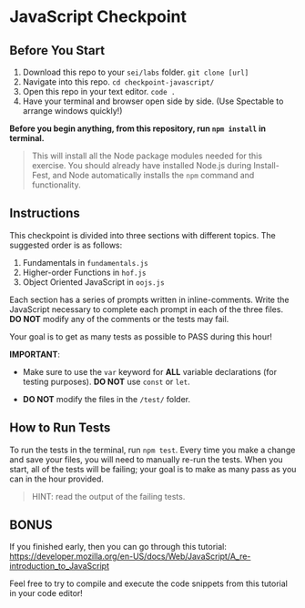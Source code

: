 # JavaScript Checkpoint

## Before You Start
1. Download this repo to your `sei/labs` folder. `git clone [url]`
2. Navigate into this repo. `cd checkpoint-javascript/`
3. Open this repo in your text editor. `code .`
4. Have your terminal and browser open side by side. (Use Spectable to arrange windows quickly!)

**Before you begin anything, from this repository, run `npm install` in terminal.**

> This will install all the Node package modules needed for this exercise. You should already have installed Node.js during Install-Fest, and Node automatically installs the `npm` command and functionality. 

## Instructions

This checkpoint is divided into three sections with different topics. The suggested order is as follows:

1. Fundamentals in `fundamentals.js`
2. Higher-order Functions in `hof.js`
3. Object Oriented JavaScript in `oojs.js`

Each section has a series of prompts written in inline-comments. Write the JavaScript necessary to complete each prompt in each of the three files. **DO NOT** modify any of the comments or the tests may fail.

Your goal is to get as many tests as possible to PASS during this hour!

**IMPORTANT**: 
- Make sure to use the `var` keyword for **ALL** variable declarations (for testing purposes). **DO NOT** use `const` or `let`.

- **DO NOT** modify the files in the `/test/` folder.

## How to Run Tests

To run the tests in the terminal, run `npm test`. Every time you make a change and save your files, you will need to manually re-run the tests. When you start, all of the tests will be failing; your goal is to make as many pass as you can in the hour provided.

> HINT: read the output of the failing tests.


## BONUS
If you finished early, then you can go through this tutorial: https://developer.mozilla.org/en-US/docs/Web/JavaScript/A_re-introduction_to_JavaScript

Feel free to try to compile and execute the code snippets from this tutorial in your code editor!
